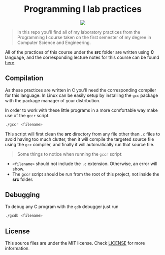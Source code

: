 ﻿<h1 align="center">Programming I lab practices</h1>
<p align="center"><img src="https://img.shields.io/github/license/rixsilverith/university-setup?style=flat-square"/></p>

> In this repo you'll find all of my laboratory practices from the Programming I course taken on the first semester of my degree in Computer Science and Engineering.

All of the practices of this course under the **src** folder are written using **C** language, and the corresponding lecture notes for this course can be found [here]().

## Compilation
As these practices are written in C you'll need the corresponding compiler for this language. In Linux can be easily setup by installing the `gcc` package with the package manager of your distribution.

In order to work with these little programs in a more comfortable way make use of the `gccr` script.
```bash
./gccr <filename>
```
This script will first clean the **src** directory from any file other than `.c` files to avoid having too much clutter, then it will compile the targeted source file using the `gcc` compiler, and finally it will automatically run that source file.

> Some things to notice when running the `gccr` script:
- `<filename>` should not include the `.c` extension. Otherwise, an error will show.
- The `gccr` script should be run from the root of this project, not inside the **src** folder.

## Debugging
To debug any C program with the `gdb` debugger just run
```bash
./gcdb <filename>
```

## License
This source files are under the MIT license. Check [LICENSE](LICENSE) for more information.
